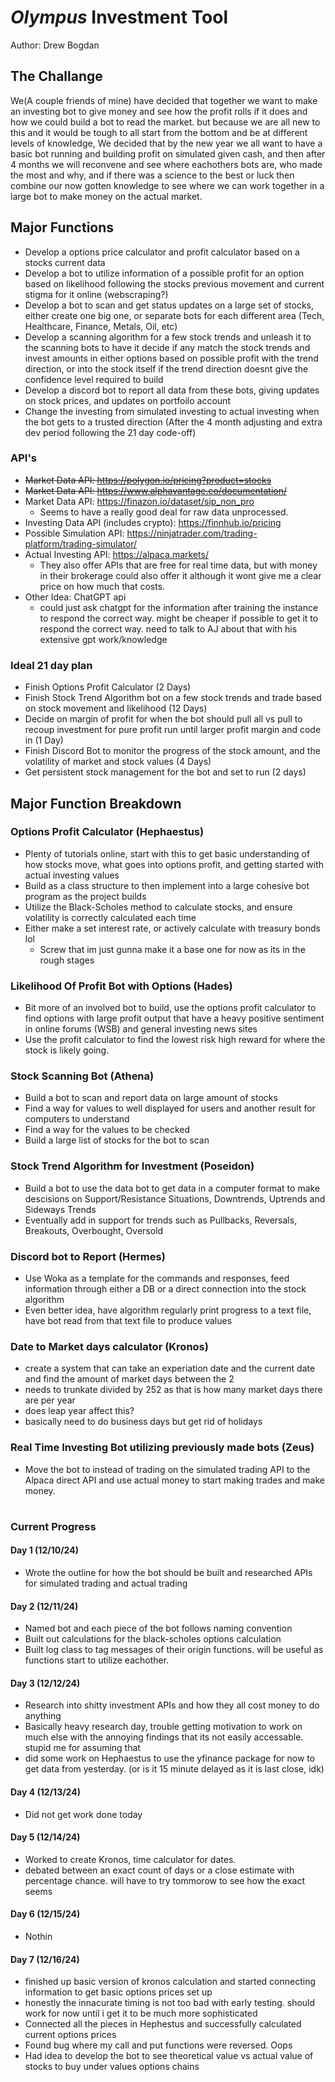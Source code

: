 # *Olympus* Investment Tool
Author: Drew Bogdan
## The Challange
We(A couple friends of mine) have decided that together we want to make an investing bot to give money and see how the profit rolls if it does and how we could build a bot to read the market. but because we are all new to this and it would be tough to all start from the bottom and be at different levels of knowledge, We decided that by the new year we all want to have a basic bot running and building profit on simulated given cash, and then after 4 months we will reconvene and see where eachothers bots are, who made the most and why, and if there was a science to the best or luck then combine our now gotten knowledge to see where we can work together in a large bot to make money on the actual market. 

## Major Functions
- Develop a options price calculator and profit calculator based on a stocks current data
- Develop a bot to utilize information of a possible profit for an option based on likelihood following the stocks previous movement and current stigma for it online (webscraping?)
- Develop a bot to scan and get status updates on a large set of stocks, either create one big one, or separate bots for each different area (Tech, Healthcare, Finance, Metals, Oil, etc)
- Develop a scanning algorithm for a few stock trends and unleash it to the scanning bots to have it decide if any match the stock trends and invest amounts in either options based on possible profit with the trend direction, or into the stock itself if the trend direction doesnt give the confidence level required to build
- Develop a discord bot to report all data from these bots, giving updates on stock prices, and updates on portfoilo account
- Change the investing from simulated investing to actual investing when the bot gets to a trusted direction (After the 4 month adjusting and extra dev period following the 21 day code-off)


### API's
- ~~Market Data API: https://polygon.io/pricing?product=stocks~~
- ~~Market Data API: https://www.alphavantage.co/documentation/~~
- Market Data API: https://finazon.io/dataset/sip_non_pro
  - Seems to have a really good deal for raw data unprocessed. 
- Investing Data API (includes crypto): https://finnhub.io/pricing
- Possible Simulation API: https://ninjatrader.com/trading-platform/trading-simulator/
- Actual Investing API: https://alpaca.markets/
  - They also offer APIs that are free for real time data, but with money in their brokerage could also offer it although it wont give me a clear price on how much that costs. 
- Other Idea: ChatGPT api
  - could just ask chatgpt for the information after training the instance to respond the correct way. might be cheaper if possible to get it to respond the correct way. need to talk to AJ about that with his extensive gpt work/knowledge


### Ideal 21 day plan
- Finish Options Profit Calculator (2 Days)
- Finish Stock Trend Algorithm bot on a few stock trends and trade based on stock movement and likelihood (12 Days)
- Decide on margin of profit for when the bot should pull all vs pull to recoup investment for pure profit run until larger profit margin and code in (1 Day)
- Finish Discord Bot to monitor the progress of the stock amount, and the volatility of market and stock values (4 Days)
- Get persistent stock management for the bot and set to run (2 days)

## Major Function Breakdown

### Options Profit Calculator (Hephaestus)
- Plenty of tutorials online, start with this to get basic understanding of how stocks move, what goes into options profit, and getting started with actual investing values
- Build as a class structure to then implement into a large cohesive bot program as the project builds
- Utilize the Black-Scholes method to calculate stocks, and ensure volatility is correctly calculated each time
- Either make a set interest rate, or actively calculate with treasury bonds lol
  - Screw that im just gunna make it a base one for now as its in the rough stages

### Likelihood Of Profit Bot with Options (Hades)
- Bit more of an involved bot to build, use the options profit calculator to find options with large profit output that have a heavy positive sentiment in online forums (WSB) and general investing news sites
- Use the profit calculator to find the lowest risk high reward for where the stock is likely going.

### Stock Scanning Bot (Athena)
- Build a bot to scan and report data on large amount of stocks
- Find a way for values to well displayed for users and another result for computers to understand
- Find a way for the values to be checked
- Build a large list of stocks for the bot to scan

### Stock Trend Algorithm for Investment (Poseidon)
- Build a bot to use the data bot to get data in a computer format to make descisions on Support/Resistance Situations, Downtrends, Uptrends and Sideways Trends
- Eventually add in support for trends such as Pullbacks, Reversals, Breakouts, Overbought, Oversold

### Discord bot to Report (Hermes)
- Use Woka as a template for the commands and responses, feed information through either a DB or a direct connection into the stock algorithm
- Even better idea, have algorithm regularly print progress to a text file, have bot read from that text file to produce values

### Date to Market days calculator (Kronos)
- create a system that can take an experiation date and the current date and find the amount of market days between the 2
- needs to trunkate divided by 252 as that is how many market days there are per year
- does leap year affect this?
- basically need to do business days but get rid of holidays

### Real Time Investing Bot utilizing previously made bots (Zeus)
- Move the bot to instead of trading on the simulated trading API to the Alpaca direct API and use actual money to start making trades and make money. 

#
### Current Progress
#### Day 1 (12/10/24)
- Wrote the outline for how the bot should be built and researched APIs for simulated trading and actual trading

#### Day 2 (12/11/24)
- Named bot and each piece of the bot follows naming convention
- Built out calculations for the black-scholes options calculation
- Built log class to tag messages of their origin functions. will be useful as functions start to utilize eachother.

#### Day 3 (12/12/24)
- Research into shitty investment APIs and how they all cost money to do anything
- Basically heavy research day, trouble getting motivation to work on much else with the annoying findings that its not easily accessable. stupid me for assuming that
- did some work on Hephaestus to use the yfinance package for now to get data from yesterday. (or is it 15 minute delayed as it is last close, idk)

#### Day 4 (12/13/24)
- Did not get work done today

#### Day 5 (12/14/24)
- Worked to create Kronos, time calculator for dates. 
- debated between an exact count of days or a close estimate with percentage chance. will have to try tommorow to see how the exact seems

#### Day 6 (12/15/24)
- Nothin

#### Day 7 (12/16/24)
- finished up basic version of kronos calculation and started connecting information to get basic options prices set up
- honestly the innacurate timing is not too bad with early testing. should work for now until i get it to be much more sophisticated
- Connected all the pieces in Hephestus and successfully calculated current options prices
- Found bug where my call and put functions were reversed. Oops
- Had idea to develop the bot to see theoretical value vs actual value of stocks to buy under values options chains
